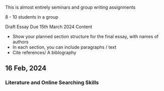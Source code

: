 This is almost entirely seminars and group writing assignments

8 - 10 students in a group

Draft Essay
Due 15th March 2024
Content
- Show your planned section structure for the final essay, with names of authors
- In each section, you can include paragraphs / text
- Cite references/ A biblography


## 16 Feb, 2024
### Literature and Online Searching Skills

